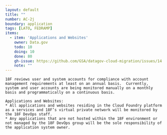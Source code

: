 ```yaml
---
layout: default
title: ""
number: AC-2j
boundary: application
tags: [LATO, FEDRAMP]
items:
  - item: 'Applications and Websites'
    owner: Data.gov
    todo: 10
    doing: 10
    done: 80  
    gh-issue: https://github.com/GSA/datagov-cloud-migration/issues/14
    note: ""
---
```

`18F reviews user and system accounts for compliance with account management requirements at least on an annual basis.  Currently, system and user accounts are being monitored manually on a monthly basis and programmatically on a continuous basis.`

```
Applications and Websites:
* All applications and websites residing in the Cloud Foundry platform as a services and 18F’s virtual private network will be monitored by the 18F DevOps staff.
* Any applications that are not hosted within the 18F environment or not managed by the 18F DevOps group will be the sole responsibility of the application system owner.
```
